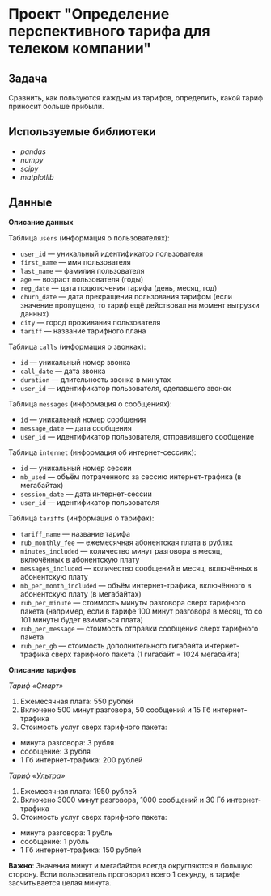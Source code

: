 # Проект "Определение перспективного тарифа для телеком компании"

## Задача

Сравнить, как пользуются каждым из тарифов, определить, какой тариф приносит больше прибыли.  

## Используемые библиотеки
- *pandas*
- *numpy*
- *scipy*
- *matplotlib*

## Данные

**Описание данных**

Таблица `users` (информация о пользователях):

- `user_id` — уникальный идентификатор пользователя
- `first_name` — имя пользователя
- `last_name` — фамилия пользователя
- `age` — возраст пользователя (годы)
- `reg_date` — дата подключения тарифа (день, месяц, год)
- `churn_date` — дата прекращения пользования тарифом (если значение пропущено, то тариф ещё действовал на момент выгрузки данных)
- `city` — город проживания пользователя
- `tariff` — название тарифного плана

Таблица `calls` (информация о звонках):

- `id` — уникальный номер звонка
- `call_date` — дата звонка
- `duration` — длительность звонка в минутах
- `user_id` — идентификатор пользователя, сделавшего звонок

Таблица `messages` (информация о сообщениях):

- `id` — уникальный номер сообщения
- `message_date` — дата сообщения
- `user_id` — идентификатор пользователя, отправившего сообщение

Таблица `internet` (информация об интернет-сессиях):

- `id` — уникальный номер сессии
- `mb_used` — объём потраченного за сессию интернет-трафика (в мегабайтах)
- `session_date` — дата интернет-сессии
- `user_id` — идентификатор пользователя

Таблица `tariffs` (информация о тарифах):

- `tariff_name` — название тарифа
- `rub_monthly_fee` — ежемесячная абонентская плата в рублях
- `minutes_included` — количество минут разговора в месяц, включённых в абонентскую плату
- `messages_included` — количество сообщений в месяц, включённых в абонентскую плату
- `mb_per_month_included` — объём интернет-трафика, включённого в абонентскую плату (в мегабайтах)
- `rub_per_minute` — стоимость минуты разговора сверх тарифного пакета (например, если в тарифе 100 минут разговора в месяц, то со 101 минуты будет взиматься плата)
- `rub_per_message` — стоимость отправки сообщения сверх тарифного пакета
- `rub_per_gb` — стоимость дополнительного гигабайта интернет-трафика сверх тарифного пакета (1 гигабайт = 1024 мегабайта)

**Описание тарифов**

*Тариф «Смарт»*

1. Ежемесячная плата: 550 рублей
2. Включено 500 минут разговора, 50 сообщений и 15 Гб интернет-трафика
3. Стоимость услуг сверх тарифного пакета:
- минута разговора: 3 рубля
- сообщение: 3 рубля
- 1 Гб интернет-трафика: 200 рублей

*Тариф «Ультра»*

1. Ежемесячная плата: 1950 рублей
2. Включено 3000 минут разговора, 1000 сообщений и 30 Гб интернет-трафика
3. Стоимость услуг сверх тарифного пакета:
- минута разговора: 1 рубль
- сообщение: 1 рубль
- 1 Гб интернет-трафика: 150 рублей

**Важно**: Значения минут и мегабайтов всегда округляются в большую сторону. Если пользователь проговорил всего 1 секунду, в тарифе засчитывается целая минута.